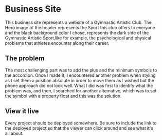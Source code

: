 # Business Site

This business site represents a website of a Gymnastic Artistic Club. The Hero image of the header represents the Sport this club offers to everyone and the black background color I chose, represents the dark side of the Gymnastic Artistic Sport,like for example, the psychological and physical problems that athletes encounter along their career.

## The problem

The most challenging part was to add the plus and the minimum symbols to the accordion. Once I made it, I encountered another problem when styling as I set them a position absolute in order to move them as I wished but the phone approach did not look well. 
What I did was first to identify what the problem was, and then, I searched for another alternative, which was to set the symbol with a property float and this was the solution.

## View it live
Every project should be deployed somewhere. Be sure to include the link to the deployed project so that the viewer can click around and see what it's all about.
